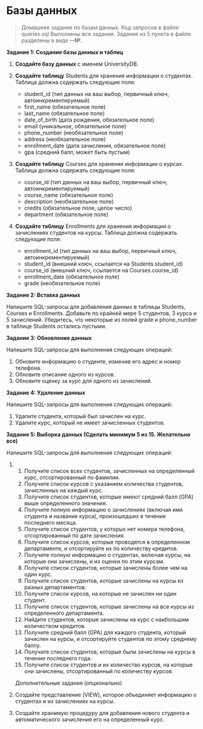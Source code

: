 # Базы данных
>Домашнее задание по базам данных. Код запросов в файле queries.sql
>Выполнены все задания. Задания из 5 пункта в файле разделены в виде **--№**.

**Задание 1: Создание базы данных и таблиц**

1.  **Создайте базу данных** с именем UniversityDB.
    
2.  **Создайте таблицу** Students для хранения информации о студентах. Таблица должна содержать следующие поля:
    
    -   student_id (тип данных на ваш выбор, первичный ключ, автоинкрементируемый)
    -   first_name (обязательное поле)
    -   last_name (обязательное поле)
    -   date_of_birth (дата рождения, обязательное поле)
    -   email (уникальное, обязательное поле)
    -   phone_number (необязательное поле)
    -   address (необязательное поле)
    -   enrollment_date (дата зачисления, обязательное поле)
    -   gpa (средний балл, может быть пустым)
3.  **Создайте таблицу** Courses для хранения информации о курсах. Таблица должна содержать следующие поля:
    
    -   course_id (тип данных на ваш выбор, первичный ключ, автоинкрементируемый)
    -   course_name (обязательное поле)
    -   description (необязательное поле)
    -   credits (обязательное поле, целое число)
    -   department (обязательное поле)
4.  **Создайте таблицу** Enrollments для хранения информации о зачислениях студентов на курсы. Таблица должна содержать следующие поля:
    
    -   enrollment_id (тип данных на ваш выбор, первичный ключ, автоинкрементируемый)
    -   student_id (внешний ключ, ссылается на Students.student_id)
    -   course_id (внешний ключ, ссылается на Courses.course_id)
    -   enrollment_date (обязательное поле)
    -   grade (необязательное поле)

**Задание 2: Вставка данных**

Напишите SQL-запросы для добавления данных в таблицы Students, Courses и Enrollments. Добавьте по крайней мере 5 студентов, 3 курса и 5 зачислений. Убедитесь, что некоторые из полей grade и phone_number в таблице Students остались пустыми.

**Задание 3: Обновление данных**

Напишите SQL-запросы для выполнения следующих операций:

1.  Обновите информацию о студенте, изменив его адрес и номер телефона.
2.  Обновите описание одного из курсов.
3.  Обновите оценку за курс для одного из зачислений.

**Задание 4: Удаление данных**

Напишите SQL-запросы для выполнения следующих операций:

1.  Удалите студента, который был зачислен на курс.
2.  Удалите курс, который не имеет зачисленных студентов.

**Задание 5: Выборка данных (Сделать минимум 5 из 15. Желательно все)**

Напишите SQL-запросы для выполнения следующих операций:

1.  1.  Получите список всех студентов, зачисленных на определенный курс, отсортированный по фамилии.
    2.  Получите список курсов с указанием количества студентов, зачисленных на каждый курс.
    3.  Получите список студентов, которые имеют средний балл (GPA) выше определенного значения.
    4.  Получите полную информацию о зачислениях (включая имя студента и название курса), произошедших в течение последнего месяца.
    5.  Получите список студентов, у которых нет номера телефона, отсортированный по дате зачисления.
    6.  Получите список курсов, которые проводятся в определенном департаменте, и отсортируйте их по количеству кредитов.
    7.  Получите полную информацию о студентах, включая курсы, на которые они зачислены, и их оценки по этим курсам.
    8.  Получите список студентов, которые зачислены более чем на один курс.
    9.  Получите список студентов, которые зачислены на курсы из разных департаментов.
    10.  Получите список курсов, на которые не зачислен ни один студент.
    11.  Получите список студентов, которые зачислены на все курсы из определенного департамента.
    12.  Найдите студентов, которые зачислены на курс с наибольшим количеством кредитов.
    13.  Получите средний балл (GPA) для каждого студента, который зачислен на курсы, и отсортируйте студентов по этому среднему баллу.
    14.  Получите список студентов, которые были зачислены на курсы в течение последнего года.
    15.  Получите список студентов и их количество курсов, на которые они зачислены, отсортированный по количеству курсов.
    
      
    Дополнительные задания (опционально)  
    

2.  Создайте представление (VIEW), которое объединяет информацию о студентах и их зачислениях на курсы.
3.  Создайте хранимую процедуру для добавления нового студента и автоматического зачисления его на определенный курс.

